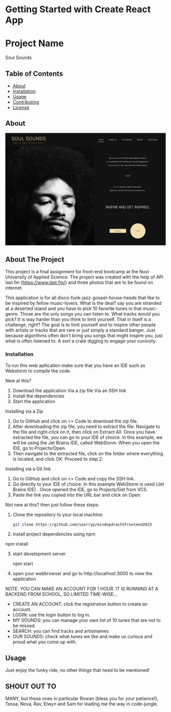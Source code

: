 # Getting Started with Create React App
# Project Name
Soul Sounds
## Table of Contents
- [About](#about)
- [Installation](#installation)
- [Usage](#usage)
- [Contributing](#contributing)
- [License](#license)

## About
![Project Screenshot](src/assets/about-the-project.png)

## About The Project

This project is a final assignment for front-end bootcamp at the Novi University of Applied Science. The project was created with the help of API last.fm (https://www.last.fm/) and three photos that are to be found on internet.

This application is for all disco-funk-jazz-gospel-house-heads that like to be inspired by fellow music-lovers. What is the deal?
say you are stranded at a deserted island and you have to pick 10 favorite tunes in that music-genre. Those are the only songs you can listen to. What tracks would you pick? It is way harder than you think to limit yourself. That in itself is a challenge, right?
The goal is to limit yourself and to inspire other people with artists or tracks that are rare or just simply a standard banger. Just because algorithms often don't bring you songs that might inspire you, just what is often listened to. A sort a crate digging to engage your curiosity.

### Installation

To run this web apllication make sure that you have an IDE such as Webstorm to compile the code.

New at this?

1. Download the application
    Via a zip file
    Via an SSH link
2. Install the dependencies
3. Start the application

Installing via a Zip
1. Go to GitHub and click on <> Code to download the zip file.
2. After downloading the zip file, you need to extract the file. Navigate to the file and right-click on it, then click on Extract All.
 Once you have extracted the file, you can go to your IDE of choice. In this example, we will be using the Jet Brains IDE, called WebStorm. When you open the IDE, go to Projects/Open.
3. Then navigate to the extracted file, click on the folder where everything is located, and click OK. Proceed to step 2.

Installing via a Git link
1. Go to GitHub and click on <> Code and copy the SSH link.
2. Go directly to your IDE of choice. In this example WebStorm is used (Jet Brains IDE) . Once opened the IDE, go to Projects/Get from VCS.
3. Paste the link you copied into the URL bar and click on Open.

Not new at this? then just follow these steps:

1. Clone the repository to your local machine:

   ```bash
   git clone https://github.com/saarryp/eindopdrachtFrontend2023
   
2. install project dependencies using npm

npm install

3. start development server

   npm start

4. open your webbrowser and go to http://localhost:3000 to view the application


NOTE: YOU CAN MAKE AN ACCOUNT FOR 1 HOUR. IT IS RUNNING AT A BACKEND FROM SCHOOL, SO LIMITED TIME-WISE...
* CREATE AN ACCOUNT: click the registration button to create an account. 
* LOGIN: use the login button to log in.
* MY SOUNDS: you can manage your own list of 10 tunes that are not to be missed.
* SEARCH: you can find tracks and artistnames
* OUR SOUNDS: check what tunes we like and make us curious and proud what you come up with.


## Usage
Just enjoy the funky ride, no other things that need to be mentioned!

## SHOUT OUT TO
MANY, but these ones in particular Rowan (bless you for your patience!), Tessa, Nova, Rav, Elwyn and Sam for leading me the way in code-jungle.




